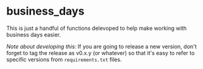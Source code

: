 # business_days

This is just a handful of functions delevoped to help make working with business days easier.

*Note about developing this:* If you are going to release a new version, don't forget to tag the release as v0.x.y (or whatever) so that it's easy to refer to specific versions from `requirements.txt` files.
